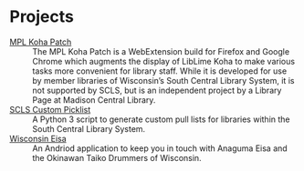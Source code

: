 # Projects

<dl>
  <dt><a href="/mpl-koha-patch-WE">MPL Koha Patch</a></dt>
  <dd>The MPL Koha Patch is a WebExtension build for Firefox and Google Chrome which augments the display of LibLime Koha to make various tasks more convenient for library staff. While it is developed for use by member libraries of Wisconsin’s South Central Library System, it is not supported by SCLS, but is an independent project by a Library Page at Madison Central Library.</dd>
  <dt><a href="/scls-custom-picklist">SCLS Custom Picklist</a></dt>
  <dd> A Python 3 script to generate custom pull lists for libraries within the South Central Library System.</dd>
  <dt><a href="AnagumaEisaMobile">Wisconsin Eisa</a></dt>
  <dd> An Andriod application to keep you in touch with Anaguma Eisa and the Okinawan Taiko Drummers of Wisconsin.</dd>
</dl>
